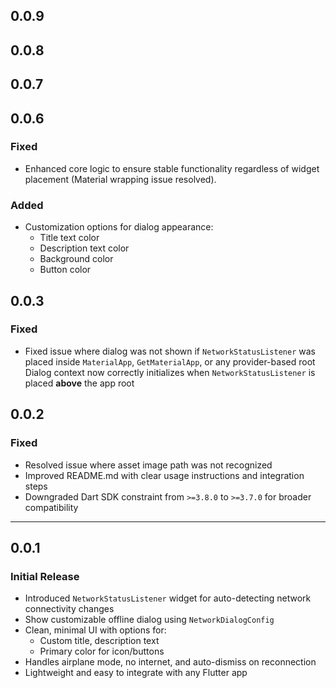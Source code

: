 ## 0.0.9

## 0.0.8

## 0.0.7

## 0.0.6

### Fixed
- Enhanced core logic to ensure stable functionality regardless of widget placement (Material wrapping issue resolved).

### Added
- Customization options for dialog appearance:
  - Title text color
  - Description text color
  - Background color
  - Button color

## 0.0.3

### Fixed
- Fixed issue where dialog was not shown if `NetworkStatusListener` was placed inside `MaterialApp`, `GetMaterialApp`, or any provider-based root
  Dialog context now correctly initializes when `NetworkStatusListener` is placed **above** the app root


## 0.0.2

### Fixed
- Resolved issue where asset image path was not recognized
- Improved README.md with clear usage instructions and integration steps
- Downgraded Dart SDK constraint from `>=3.8.0` to `>=3.7.0` for broader compatibility

---

## 0.0.1

### Initial Release
- Introduced `NetworkStatusListener` widget for auto-detecting network connectivity changes
- Show customizable offline dialog using `NetworkDialogConfig`
- Clean, minimal UI with options for:
    - Custom title, description text
    - Primary color for icon/buttons
- Handles airplane mode, no internet, and auto-dismiss on reconnection
- Lightweight and easy to integrate with any Flutter app
